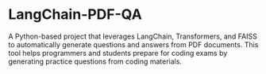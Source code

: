 # LangChain-PDF-QA
A Python-based project that leverages LangChain, Transformers, and FAISS to automatically generate questions and answers from PDF documents. This tool helps programmers and students prepare for coding exams by generating practice questions from coding materials.
